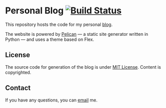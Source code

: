 # Personal Blog [![Build Status](https://travis-ci.com/aadityachapagain/aadityachapagain.github.io.svg?branch=source)](https://travis-ci.com/aadityachapagain/aadityachapagain.github.io)


This repository hosts the code for my personal [blog](https://aadityachapagain.com).

The website is powered by [Pelican](http://getpelican.com/) — a static site generator written in Python — and uses a theme based on Flex.


## License

The source code for generation of the blog is under [MIT License](https://github.com/aadityachapagain/aadityachapagain.github.io/blob/source/LICENSE.md). Content is copyrighted.

## Contact

If you have any questions, you can [email](mailto:aadityachapagain101@gmail.com) me.